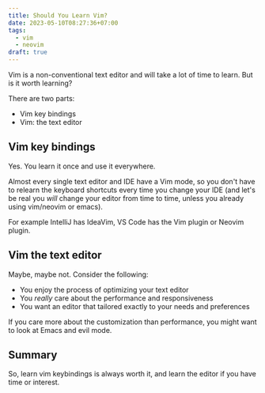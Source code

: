 ```yaml
---
title: Should You Learn Vim?
date: 2023-05-10T08:27:36+07:00
tags:
  - vim
  - neovim
draft: true
---
```


Vim is a non-conventional text editor and will take a lot of time to learn.
But is it worth learning?

There are two parts:

- Vim key bindings
- Vim: the text editor

## Vim key bindings

Yes. You learn it once and use it everywhere.

Almost every single text editor and IDE have a Vim mode, so you don't have to relearn the keyboard shortcuts every time you change your IDE (and let's be real you *will* change your editor from time to time, unless you already using vim/neovim or emacs).

For example IntelliJ has IdeaVim, VS Code has the Vim plugin or Neovim plugin.

## Vim the text editor

Maybe, maybe not. Consider the following:

- You enjoy the process of optimizing your text editor
- You *really* care about the performance and responsiveness
- You want an editor that tailored exactly to your needs and preferences

If you care more about the customization than performance, you might want to look at Emacs and evil mode.

## Summary

So, learn vim keybindings is always worth it, and learn the editor if you have time or interest.
